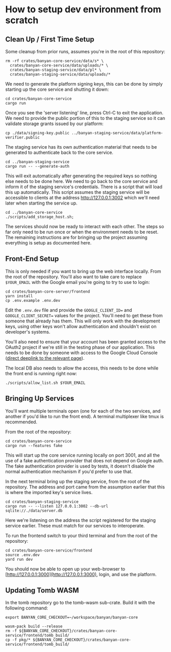 # How to setup dev environment from scratch

## Clean Up / First Time Setup

Some cleanup from prior runs, assumes you're in the root of this repository:

```
rm -rf crates/banyan-core-service/data/s* \
  crates/banyan-core-service/data/uploads/* \
  crates/banyan-staging-service/data/pl* \
  crates/banyan-staging-service/data/uploads/*
```

We need to generate the platform signing keys, this can be done by simply
starting up the core service and shutting it down:

```
cd crates/banyan-core-service
cargo run
```

Once you see the 'server listening' line, press Ctrl-C to exit the application.
We need to provide the public portion of this to the staging service so it can
validate storage grants issued by our platform:

```
cp ./data/signing-key.public ../banyan-staging-service/data/platform-verifier.public
```

The staging service has its own authentication material that needs to be
generated to authenticate back to the core service.

```
cd ../banyan-staging-service
cargo run -- --generate-auth
```

This will exit automatically after generating the required keys so nothing else
needs to be done here. We need to go back to the core service and inform it of
the staging service's credentials. There is a script that will load this up
automatically. This script assumes the staging service will be accessible to
clients at the address http://127.0.0.1:3002 which we'll need later when
starting the service up.

```
cd ../banyan-core-service
./scripts/add_storage_host.sh;
```

The services should now be ready to interact with each other. The steps so far
only need to be run once or when the environment needs to be reset. The
remaining instructions are for bringing up the project assuming everything is
setup as documented here.

## Front-End Setup

This is only needed if you want to bring up the web interface locally. From the
root of the repository. You'll also want to take care to replace `$YOUR_EMAIL`
with the Google email you're going to try to use to login:

```
cd crates/banyan-core-server/frontend
yarn install
cp .env.example .env.dev
```

Edit the `.env.dev` file and provide the `GOOGLE_CLIENT_ID=` and
`GOOGLE_CLIENT_SECRET=` values for the project. You'll need to get these from
someone that already has them. This will only work with the development keys,
using other keys won't allow authentication and shouldn't exist on developer's
systems.

You'll also need to ensure that your account has been granted access to the
OAuth2 project if we're still in the testing phase of our application. This
needs to be done by someone with access to the Google Cloud Console ([direct
deeplink to the relevant
page](https://console.cloud.google.com/apis/credentials/consent?authuser=3&project=core-services-a465d267)).

The local DB also needs to allow the access, this needs to be done while the
front end is running right now:

```
./scripts/allow_list.sh $YOUR_EMAIL
```

## Bringing Up Services

You'll want multiple terminals open (one for each of the two services, and
another if you'd like to run the front end). A terminal multiplexer like tmux
is recommended.

From the root of the repository:

```
cd crates/banyan-core-service
cargo run --features fake
```

This will start up the core service running locally on port 3001, and all the
use of a fake authentication provider that does not depend on Google auth. The
fake authentication provider is used by tests, it doesn't disable the normal
authentication mechanism if you'd prefer to use that.

In the next terminal bring up the staging service, from the root of the
repository. The address and port came from the assumption earlier that this is
where the imported key's service lives.

```
cd crates/banyan-staging-service
cargo run -- --listen 127.0.0.1:3002 --db-url sqlite://./data/server.db
```

Here we're listening on the address the script registered for the staging
service earlier. These must match for our services to interoperate.

To run the frontend switch to your third terminal and from the root of the
repository:

```
cd crates/banyan-core-service/frontend
source .env.dev
yard run dev
```

You should now be able to open up your web-browser to
[http://127.0.0.1:3000](http://127.0.0.1:3000), login, and use the platform.

## Updating Tomb WASM

In the tomb repository go to the tomb-wasm sub-crate. Build it with the following command:

```
export BANYAN_CORE_CHECKOUT=~/workspace/banyan/banyan-core

wasm-pack build --release
rm -f ${BANYAN_CORE_CHECKOUT}/crates/banyan-core-service/frontend/tomb_build/
cp -f pkg/* ${BANYAN_CORE_CHECKOUT}/crates/banyan-core-service/frontend/tomb_build/
```



